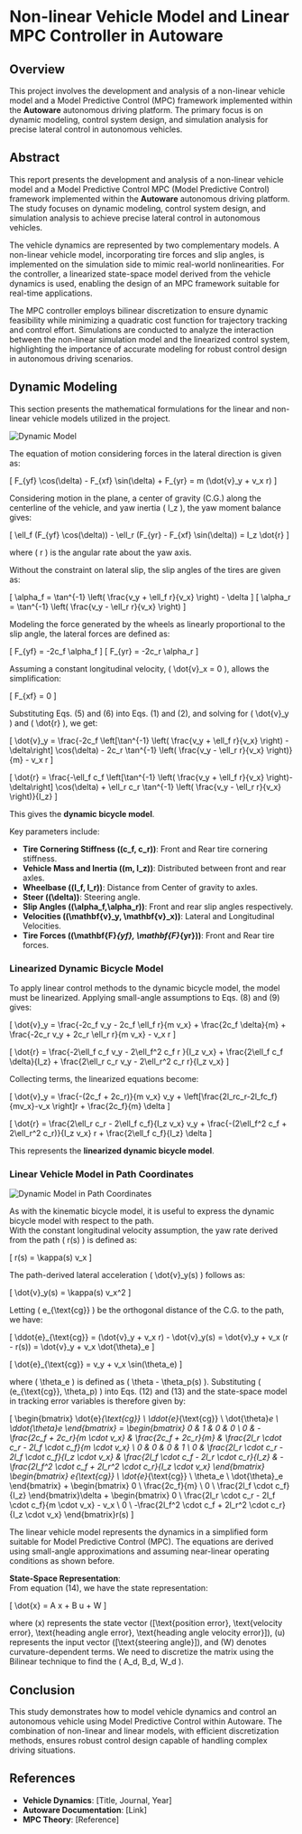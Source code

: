 # Non-linear Vehicle Model and Linear MPC Controller in Autoware

## Overview
This project involves the development and analysis of a non-linear vehicle model and a Model Predictive Control (MPC) framework implemented within the **Autoware** autonomous driving platform. The primary focus is on dynamic modeling, control system design, and simulation analysis for precise lateral control in autonomous vehicles.

## Abstract
This report presents the development and analysis of a non-linear vehicle model and a Model Predictive Control MPC (Model Predictive Control) framework implemented within the **Autoware** autonomous driving platform. The study focuses on dynamic modeling, control system design, and simulation analysis to achieve precise lateral control in autonomous vehicles.

The vehicle dynamics are represented by two complementary models. A non-linear vehicle model, incorporating tire forces and slip angles, is implemented on the simulation side to mimic real-world nonlinearities. For the controller, a linearized state-space model derived from the vehicle dynamics is used, enabling the design of an MPC framework suitable for real-time applications.

The MPC controller employs bilinear discretization to ensure dynamic feasibility while minimizing a quadratic cost function for trajectory tracking and control effort. Simulations are conducted to analyze the interaction between the non-linear simulation model and the linearized control system, highlighting the importance of accurate modeling for robust control design in autonomous driving scenarios.

## Dynamic Modeling
This section presents the mathematical formulations for the linear and non-linear vehicle models utilized in the project.

![Dynamic Model](dynamic_model.png)

The equation of motion considering forces in the lateral direction is given as:

\[
F_{yf} \cos(\delta) - F_{xf} \sin(\delta) + F_{yr} = m (\dot{v}_y + v_x r)
\]

Considering motion in the plane, a center of gravity (C.G.) along the centerline of the vehicle, and yaw inertia \( I_z \), the yaw moment balance gives:

\[
\ell_f (F_{yf} \cos(\delta)) - \ell_r (F_{yr} - F_{xf} \sin(\delta)) = I_z \dot{r}
\]

where \( r \) is the angular rate about the yaw axis.

Without the constraint on lateral slip, the slip angles of the tires are given as:

\[
\alpha_f = \tan^{-1} \left( \frac{v_y + \ell_f r}{v_x} \right) - \delta
\]
\[
\alpha_r = \tan^{-1} \left( \frac{v_y - \ell_r r}{v_x} \right)
\]

Modeling the force generated by the wheels as linearly proportional to the slip angle, the lateral forces are defined as:

\[
F_{yf} = -2c_f \alpha_f
\]
\[
F_{yr} = -2c_r \alpha_r
\]

Assuming a constant longitudinal velocity, \( \dot{v}_x = 0 \), allows the simplification:

\[
F_{xf} = 0
\]

Substituting Eqs. (5) and (6) into Eqs. (1) and (2), and solving for \( \dot{v}_y \) and \( \dot{r} \), we get:

\[
\dot{v}_y = \frac{-2c_f \left[\tan^{-1} \left( \frac{v_y + \ell_f r}{v_x} \right) - \delta\right] \cos(\delta) - 2c_r \tan^{-1} \left( \frac{v_y - \ell_r r}{v_x} \right)}{m} - v_x r
\]

\[
\dot{r} = \frac{-\ell_f c_f \left[\tan^{-1} \left( \frac{v_y + \ell_f r}{v_x} \right)-\delta\right] \cos(\delta) + \ell_r c_r \tan^{-1} \left( \frac{v_y - \ell_r r}{v_x} \right)}{I_z}
\]

This gives the **dynamic bicycle model**.

Key parameters include:
- **Tire Cornering Stiffness (\(c_f, c_r\))**: Front and Rear tire cornering stiffness.
- **Vehicle Mass and Inertia (\(m, I_z\))**: Distributed between front and rear axles.
- **Wheelbase (\(l_f, l_r\))**: Distance from Center of gravity to axles.
- **Steer (\(\delta\))**: Steering angle.
- **Slip Angles (\(\alpha_f,\alpha_r\))**: Front and rear slip angles respectively.
- **Velocities (\(\mathbf{v}_y, \mathbf{v}_x\))**: Lateral and Longitudinal Velocities.
- **Tire Forces (\(\mathbf{F}_{yf}, \mathbf{F}_{yr}\))**: Front and Rear tire forces.

### Linearized Dynamic Bicycle Model
To apply linear control methods to the dynamic bicycle model, the model must be linearized. Applying small-angle assumptions to Eqs. (8) and (9) gives:

\[
\dot{v}_y = \frac{-2c_f v_y - 2c_f \ell_f r}{m v_x} + \frac{2c_f \delta}{m} + \frac{-2c_r v_y + 2c_r \ell_r r}{m v_x} - v_x r
\]

\[
\dot{r} = \frac{-2\ell_f c_f v_y - 2\ell_f^2 c_f r }{I_z v_x} + \frac{2\ell_f c_f \delta}{I_z} + \frac{2\ell_r c_r v_y - 2\ell_r^2 c_r r}{I_z v_x}
\]

Collecting terms, the linearized equations become:

\[
\dot{v}_y = \frac{-(2c_f + 2c_r)}{m v_x} v_y + \left[\frac{2l_rc_r-2l_fc_f}{mv_x}-v_x \right]r + \frac{2c_f}{m} \delta
\]

\[
\dot{r} = \frac{2\ell_r c_r - 2\ell_f c_f}{I_z v_x} v_y + \frac{-(2\ell_f^2 c_f + 2\ell_r^2 c_r)}{I_z v_x} r + \frac{2\ell_f c_f}{I_z} \delta
\]

This represents the **linearized dynamic bicycle model**.

### Linear Vehicle Model in Path Coordinates
![Dynamic Model in Path Coordinates](path-coordinates.png)

As with the kinematic bicycle model, it is useful to express the dynamic bicycle model with respect to the path.  
With the constant longitudinal velocity assumption, the yaw rate derived from the path \( r(s) \) is defined as:

\[
r(s) = \kappa(s) v_x
\]

The path-derived lateral acceleration \( \dot{v}_y(s) \) follows as:

\[
\dot{v}_y(s) = \kappa(s) v_x^2
\]

Letting \( e_{\text{cg}} \) be the orthogonal distance of the C.G. to the path, we have:

\[
\ddot{e}_{\text{cg}} = (\dot{v}_y + v_x r) - \dot{v}_y(s)
= \dot{v}_y + v_x (r - r(s))
= \dot{v}_y + v_x \dot{\theta}_e
\]

\[
\dot{e}_{\text{cg}} = v_y + v_x \sin(\theta_e)
\]

where \( \theta_e \) is defined as \( \theta - \theta_p(s) \). Substituting \( (e_{\text{cg}}, \theta_p) \) into Eqs. (12) and (13) and the state-space model in tracking error variables is therefore given by:

\[
\begin{bmatrix}
\dot{e}_{\text{cg}} \\
\ddot{e}_{\text{cg}} \\
\dot{\theta}_e \\
\ddot{\theta}_e
\end{bmatrix} = 
\begin{bmatrix}
0 & 1 & 0 & 0 \\
0 & -\frac{2c_f + 2c_r}{m \cdot v_x} & \frac{2c_f + 2c_r}{m} & \frac{2l_r \cdot c_r - 2l_f \cdot c_f}{m \cdot v_x} \\
0 & 0 & 0 & 1 \\
0 & \frac{2l_r \cdot c_r - 2l_f \cdot c_f}{I_z \cdot v_x} & \frac{2l_f \cdot c_f - 2l_r \cdot c_r}{I_z} & -\frac{2l_f^2 \cdot c_f + 2l_r^2 \cdot c_r}{I_z \cdot v_x}
\end{bmatrix}
\begin{bmatrix}
e_{\text{cg}} \\
\dot{e}_{\text{cg}} \\
\theta_e \\
\dot{\theta}_e
\end{bmatrix}
+
\begin{bmatrix}
0 \\
\frac{2c_f}{m} \\
0 \\
\frac{2l_f \cdot c_f}{I_z}
\end{bmatrix}\delta
+
\begin{bmatrix}
0 \\
\frac{2l_r \cdot c_r - 2l_f \cdot c_f}{m \cdot v_x} - v_x \\
0 \\
-\frac{2l_f^2 \cdot c_f + 2l_r^2 \cdot c_r}{I_z \cdot v_x}
\end{bmatrix}r(s)
\]

The linear vehicle model represents the dynamics in a simplified form suitable for Model Predictive Control (MPC). The equations are derived using small-angle approximations and assuming near-linear operating conditions as shown before.

**State-Space Representation**:  
From equation (14), we have the state representation:

\[
\dot{x} = A x + B u + W
\]

where \(x\) represents the state vector \([\text{position error}, \text{velocity error}, \text{heading angle error}, \text{heading angle velocity error}]\), \(u\) represents the input vector \([\text{steering angle}]\), and \(W\) denotes curvature-dependent terms. We need to discretize the matrix using the Bilinear technique to find the \( A_d, B_d, W_d \).

## Conclusion
This study demonstrates how to model vehicle dynamics and control an autonomous vehicle using Model Predictive Control within Autoware. The combination of non-linear and linear models, with efficient discretization methods, ensures robust control design capable of handling complex driving situations.

## References
- **Vehicle Dynamics**: [Title, Journal, Year]
- **Autoware Documentation**: [Link]
- **MPC Theory**: [Reference]
